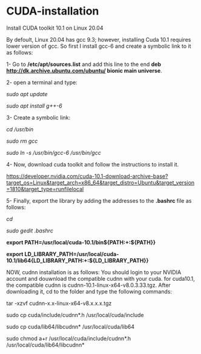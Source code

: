 # CUDA-installation
Install CUDA toolkit 10.1 on Linux 20.04

By defoult, Linux 20.04 has gcc 9.3; however, installing Cuda 10.1 requires lower version of gcc. So first I install gcc-6 and create a symbolic link to it as follows:

1- Go to **/etc/apt/sources.list** and add this line to the end **deb http://dk.archive.ubuntu.com/ubuntu/ bionic main universe**.

2- open a terminal and type:

*sudo apt update*

*sudo apt install g++-6*

3- Create a symbolic link:

*cd /usr/bin*

*sudo rm gcc*

*sudo ln -s /usr/bin/gcc-6 /usr/bin/gcc*

4- Now, download cuda toolkit and follow the instructions to install it.

https://developer.nvidia.com/cuda-10.1-download-archive-base?target_os=Linux&target_arch=x86_64&target_distro=Ubuntu&target_version=1810&target_type=runfilelocal

5- Finally, export the library by adding the addresses to the **.bashrc** file as follows:

*cd*

*sudo gedit .bashrc*

**export PATH=/usr/local/cuda-10.1/bin${PATH:+:${PATH}}**

**export LD_LIBRARY_PATH=/usr/local/cuda-10.1/lib64{LD_LIBRARY_PATH:+:${LD_LIBRARY_PATH}}**


NOW, cudnn installation is as follows: You should login to your NVIDIA account and douwnload the compatible cudnn with your cuda. for cuda10.1, the compatible cudnn is cudnn-10.1-linux-x64-v8.0.3.33.tgz. After downloading it, cd to the folder and type the following commands:

tar -xzvf cudnn-x.x-linux-x64-v8.x.x.x.tgz

sudo cp cuda/include/cudnn*.h /usr/local/cuda/include

sudo cp cuda/lib64/libcudnn* /usr/local/cuda/lib64

sudo chmod a+r /usr/local/cuda/include/cudnn*.h /usr/local/cuda/lib64/libcudnn*

